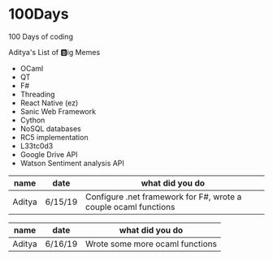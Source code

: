 # 100Days
100 Days of coding


Aditya's List of :b:ig Memes

* OCaml
* QT
* F#
* Threading
* React Native (ez)
* Sanic Web Framework
* Cython
* NoSQL databases
* RC5 implementation
* L33tc0d3
* Google Drive API
* Watson Sentiment analysis API


name        | date    | what did you do
----------- | ------- | ---------------
Aditya      | 6/15/19 | Configure .net framework for F#, wrote a couple ocaml functions


name        | date    | what did you do
----------- | ------- | ---------------
Aditya      | 6/16/19 | Wrote some more ocaml functions



